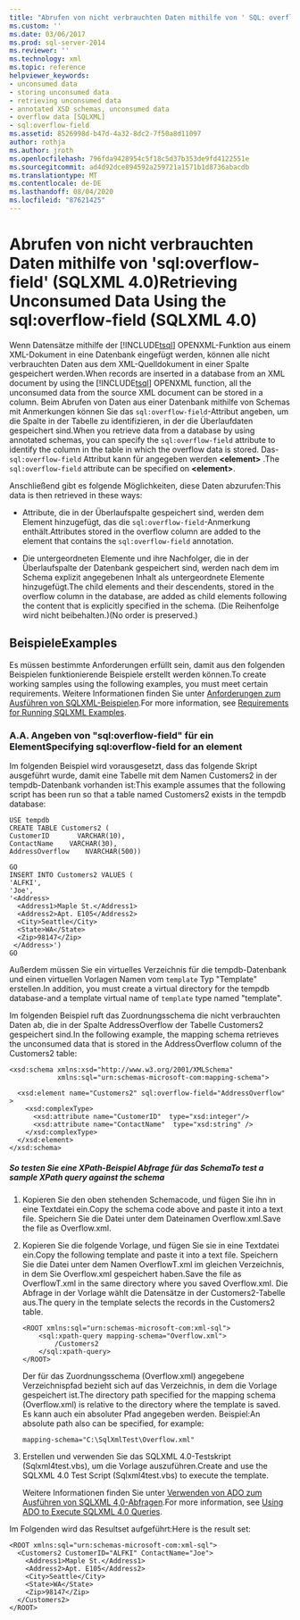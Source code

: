```yaml
---
title: "Abrufen von nicht verbrauchten Daten mithilfe von ' SQL: overflow-field ' (SQLXML 4,0) | Microsoft-Dokumentation"
ms.custom: ''
ms.date: 03/06/2017
ms.prod: sql-server-2014
ms.reviewer: ''
ms.technology: xml
ms.topic: reference
helpviewer_keywords:
- unconsumed data
- storing unconsumed data
- retrieving unconsumed data
- annotated XSD schemas, unconsumed data
- overflow data [SQLXML]
- sql:overflow-field
ms.assetid: 8526998d-b47d-4a32-8dc2-7f50a8d11097
author: rothja
ms.author: jroth
ms.openlocfilehash: 796fda9428954c5f18c5d37b353de9fd4122551e
ms.sourcegitcommit: ad4d92dce894592a259721a1571b1d8736abacdb
ms.translationtype: MT
ms.contentlocale: de-DE
ms.lasthandoff: 08/04/2020
ms.locfileid: "87621425"
---
```

# <a name="retrieving-unconsumed-data-using-the-sqloverflow-field-sqlxml-40"></a><span data-ttu-id="e91df-102">Abrufen von nicht verbrauchten Daten mithilfe von 'sql:overflow-field' (SQLXML 4.0)</span><span class="sxs-lookup"><span data-stu-id="e91df-102">Retrieving Unconsumed Data Using the sql:overflow-field (SQLXML 4.0)</span></span>
  <span data-ttu-id="e91df-103">Wenn Datensätze mithilfe der [!INCLUDE[tsql](../../includes/tsql-md.md)] OPENXML-Funktion aus einem XML-Dokument in eine Datenbank eingefügt werden, können alle nicht verbrauchten Daten aus dem XML-Quelldokument in einer Spalte gespeichert werden.</span><span class="sxs-lookup"><span data-stu-id="e91df-103">When records are inserted in a database from an XML document by using the [!INCLUDE[tsql](../../includes/tsql-md.md)] OPENXML function, all the unconsumed data from the source XML document can be stored in a column.</span></span> <span data-ttu-id="e91df-104">Beim Abrufen von Daten aus einer Datenbank mithilfe von Schemas mit Anmerkungen können Sie das `sql:overflow-field`-Attribut angeben, um die Spalte in der Tabelle zu identifizieren, in der die Überlaufdaten gespeichert sind.</span><span class="sxs-lookup"><span data-stu-id="e91df-104">When you retrieve data from a database by using annotated schemas, you can specify the `sql:overflow-field` attribute to identify the column in the table in which the overflow data is stored.</span></span> <span data-ttu-id="e91df-105">Das- `sql:overflow-field` Attribut kann für angegeben werden **\<element>** .</span><span class="sxs-lookup"><span data-stu-id="e91df-105">The `sql:overflow-field` attribute can be specified on **\<element>**.</span></span>  
  
 <span data-ttu-id="e91df-106">Anschließend gibt es folgende Möglichkeiten, diese Daten abzurufen:</span><span class="sxs-lookup"><span data-stu-id="e91df-106">This data is then retrieved in these ways:</span></span>  
  
-   <span data-ttu-id="e91df-107">Attribute, die in der Überlaufspalte gespeichert sind, werden dem Element hinzugefügt, das die `sql:overflow-field`-Anmerkung enthält.</span><span class="sxs-lookup"><span data-stu-id="e91df-107">Attributes stored in the overflow column are added to the element that contains the `sql:overflow-field` annotation.</span></span>  
  
-   <span data-ttu-id="e91df-108">Die untergeordneten Elemente und ihre Nachfolger, die in der Überlaufspalte der Datenbank gespeichert sind, werden nach dem im Schema explizit angegebenen Inhalt als untergeordnete Elemente hinzugefügt.</span><span class="sxs-lookup"><span data-stu-id="e91df-108">The child elements and their descendents, stored in the overflow column in the database, are added as child elements following the content that is explicitly specified in the schema.</span></span> <span data-ttu-id="e91df-109">(Die Reihenfolge wird nicht beibehalten.)</span><span class="sxs-lookup"><span data-stu-id="e91df-109">(No order is preserved.)</span></span>  
  
## <a name="examples"></a><span data-ttu-id="e91df-110">Beispiele</span><span class="sxs-lookup"><span data-stu-id="e91df-110">Examples</span></span>  
 <span data-ttu-id="e91df-111">Es müssen bestimmte Anforderungen erfüllt sein, damit aus den folgenden Beispielen funktionierende Beispiele erstellt werden können.</span><span class="sxs-lookup"><span data-stu-id="e91df-111">To create working samples using the following examples, you must meet certain requirements.</span></span> <span data-ttu-id="e91df-112">Weitere Informationen finden Sie unter [Anforderungen zum Ausführen von SQLXML-Beispielen](../sqlxml/requirements-for-running-sqlxml-examples.md).</span><span class="sxs-lookup"><span data-stu-id="e91df-112">For more information, see [Requirements for Running SQLXML Examples](../sqlxml/requirements-for-running-sqlxml-examples.md).</span></span>  
  
### <a name="a-specifying-sqloverflow-field-for-an-element"></a><span data-ttu-id="e91df-113">A.</span><span class="sxs-lookup"><span data-stu-id="e91df-113">A.</span></span> <span data-ttu-id="e91df-114">Angeben von "sql:overflow-field" für ein Element</span><span class="sxs-lookup"><span data-stu-id="e91df-114">Specifying sql:overflow-field for an element</span></span>  
 <span data-ttu-id="e91df-115">Im folgenden Beispiel wird vorausgesetzt, dass das folgende Skript ausgeführt wurde, damit eine Tabelle mit dem Namen Customers2 in der tempdb-Datenbank vorhanden ist:</span><span class="sxs-lookup"><span data-stu-id="e91df-115">This example assumes that the following script has been run so that a table named Customers2 exists in the tempdb database:</span></span>  
  
```  
USE tempdb  
CREATE TABLE Customers2 (  
CustomerID       VARCHAR(10),   
ContactName    VARCHAR(30),   
AddressOverflow    NVARCHAR(500))  
  
GO  
INSERT INTO Customers2 VALUES (  
'ALFKI',   
'Joe',  
'<Address>  
  <Address1>Maple St.</Address1>  
  <Address2>Apt. E105</Address2>  
  <City>Seattle</City>  
  <State>WA</State>  
  <Zip>98147</Zip>  
 </Address>')  
GO  
```  
  
 <span data-ttu-id="e91df-116">Außerdem müssen Sie ein virtuelles Verzeichnis für die tempdb-Datenbank und einen virtuellen Vorlagen Namen vom `template` Typ "Template" erstellen.</span><span class="sxs-lookup"><span data-stu-id="e91df-116">In addition, you must create a virtual directory for the tempdb database-and a template virtual name of `template` type named "template".</span></span>  
  
 <span data-ttu-id="e91df-117">Im folgenden Beispiel ruft das Zuordnungsschema die nicht verbrauchten Daten ab, die in der Spalte AddressOverflow der Tabelle Customers2 gespeichert sind.</span><span class="sxs-lookup"><span data-stu-id="e91df-117">In the following example, the mapping schema retrieves the unconsumed data that is stored in the AddressOverflow column of the Customers2 table:</span></span>  
  
```  
<xsd:schema xmlns:xsd="http://www.w3.org/2001/XMLSchema"  
            xmlns:sql="urn:schemas-microsoft-com:mapping-schema">  
  
  <xsd:element name="Customers2" sql:overflow-field="AddressOverflow" >  
    <xsd:complexType>  
      <xsd:attribute name="CustomerID"  type="xsd:integer"/>  
      <xsd:attribute name="ContactName"  type="xsd:string" />  
    </xsd:complexType>  
  </xsd:element>  
</xsd:schema>  
```  
  
##### <a name="to-test-a-sample-xpath-query-against-the-schema"></a><span data-ttu-id="e91df-118">So testen Sie eine XPath-Beispiel Abfrage für das Schema</span><span class="sxs-lookup"><span data-stu-id="e91df-118">To test a sample XPath query against the schema</span></span>  
  
1.  <span data-ttu-id="e91df-119">Kopieren Sie den oben stehenden Schemacode, und fügen Sie ihn in eine Textdatei ein.</span><span class="sxs-lookup"><span data-stu-id="e91df-119">Copy the schema code above and paste it into a text file.</span></span> <span data-ttu-id="e91df-120">Speichern Sie die Datei unter dem Dateinamen Overflow.xml.</span><span class="sxs-lookup"><span data-stu-id="e91df-120">Save the file as Overflow.xml.</span></span>  
  
2.  <span data-ttu-id="e91df-121">Kopieren Sie die folgende Vorlage, und fügen Sie sie in eine Textdatei ein.</span><span class="sxs-lookup"><span data-stu-id="e91df-121">Copy the following template and paste it into a text file.</span></span> <span data-ttu-id="e91df-122">Speichern Sie die Datei unter dem Namen OverflowT.xml im gleichen Verzeichnis, in dem Sie Overflow.xml gespeichert haben.</span><span class="sxs-lookup"><span data-stu-id="e91df-122">Save the file as OverflowT.xml in the same directory where you saved Overflow.xml.</span></span> <span data-ttu-id="e91df-123">Die Abfrage in der Vorlage wählt die Datensätze in der Customers2-Tabelle aus.</span><span class="sxs-lookup"><span data-stu-id="e91df-123">The query in the template selects the records in the Customers2 table.</span></span>  
  
    ```  
    <ROOT xmlns:sql="urn:schemas-microsoft-com:xml-sql">  
        <sql:xpath-query mapping-schema="Overflow.xml">  
            /Customers2  
        </sql:xpath-query>  
    </ROOT>  
    ```  
  
     <span data-ttu-id="e91df-124">Der für das Zuordnungsschema (Overflow.xml) angegebene Verzeichnispfad bezieht sich auf das Verzeichnis, in dem die Vorlage gespeichert ist.</span><span class="sxs-lookup"><span data-stu-id="e91df-124">The directory path specified for the mapping schema (Overflow.xml) is relative to the directory where the template is saved.</span></span> <span data-ttu-id="e91df-125">Es kann auch ein absoluter Pfad angegeben werden. Beispiel:</span><span class="sxs-lookup"><span data-stu-id="e91df-125">An absolute path also can be specified, for example:</span></span>  
  
    ```  
    mapping-schema="C:\SqlXmlTest\Overflow.xml"  
    ```  
  
3.  <span data-ttu-id="e91df-126">Erstellen und verwenden Sie das SQLXML 4.0-Testskript (Sqlxml4test.vbs), um die Vorlage auszuführen.</span><span class="sxs-lookup"><span data-stu-id="e91df-126">Create and use the SQLXML 4.0 Test Script (Sqlxml4test.vbs) to execute the template.</span></span>  
  
     <span data-ttu-id="e91df-127">Weitere Informationen finden Sie unter [Verwenden von ADO zum Ausführen von SQLXML 4,0-Abfragen](../sqlxml/using-ado-to-execute-sqlxml-4-0-queries.md).</span><span class="sxs-lookup"><span data-stu-id="e91df-127">For more information, see [Using ADO to Execute SQLXML 4.0 Queries](../sqlxml/using-ado-to-execute-sqlxml-4-0-queries.md).</span></span>  
  
 <span data-ttu-id="e91df-128">Im Folgenden wird das Resultset aufgeführt:</span><span class="sxs-lookup"><span data-stu-id="e91df-128">Here is the result set:</span></span>  
  
```  
<ROOT xmlns:sql="urn:schemas-microsoft-com:xml-sql">  
  <Customers2 CustomerID="ALFKI" ContactName="Joe">  
    <Address1>Maple St.</Address1>   
    <Address2>Apt. E105</Address2>   
    <City>Seattle</City>   
    <State>WA</State>   
    <Zip>98147</Zip>   
  </Customers2>  
</ROOT>  
```  
  
  
